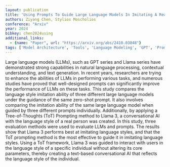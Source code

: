 ```yaml
---
layout: publication
title: 'Using Prompts To Guide Large Language Models In Imitating A Real Person''s Language Style'
authors: Ziyang Chen, Stylios Moscholios
conference: "Arxiv"
year: 2024
bibkey: chen2024using
additional_links:
  - {name: "Paper", url: "https://arxiv.org/abs/2410.03848"}
tags: ['Model Architecture', 'Tools', 'Language Modeling', 'GPT', 'Prompting', 'Applications']
---
```

Large language models (LLMs), such as GPT series and Llama series have
demonstrated strong capabilities in natural language processing, contextual
understanding, and text generation. In recent years, researchers are trying to
enhance the abilities of LLMs in performing various tasks, and numerous studies
have proved that well-designed prompts can significantly improve the
performance of LLMs on these tasks. This study compares the language style
imitation ability of three different large language models under the guidance
of the same zero-shot prompt. It also involves comparing the imitation ability
of the same large language model when guided by three different prompts
individually. Additionally, by applying a Tree-of-Thoughts (ToT) Prompting
method to Llama 3, a conversational AI with the language style of a real person
was created. In this study, three evaluation methods were used to evaluate LLMs
and prompts. The results show that Llama 3 performs best at imitating language
styles, and that the ToT prompting method is the most effective to guide it in
imitating language styles. Using a ToT framework, Llama 3 was guided to
interact with users in the language style of a specific individual without
altering its core parameters, thereby creating a text-based conversational AI
that reflects the language style of the individual.
